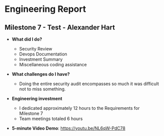 # Engineering Report

## Milestone 7 - Test - Alexander Hart

* **What did I do?**
    * Security Review
    * Devops Documentation
    * Investment Summary
    * Miscellaneous coding assistance 

* **What challenges do I have?**
    * Doing the entire security audit encompasses so much it was difficult not to miss something.
  
* **Engineering investment**
    * I dedicated approximately 12 hours to the Requirements for Milestone 7
    * Team meetings totaled 6 hours  
  
* **5-minute Video Demo**: https://youtu.be/NL6qW-PdC78